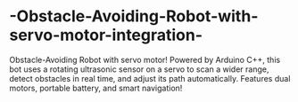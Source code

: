 # -Obstacle-Avoiding-Robot-with-servo-motor-integration-
 Obstacle-Avoiding Robot with servo motor! Powered by Arduino C++, this bot uses a rotating ultrasonic sensor on a servo to scan a wider range, detect obstacles in real time, and adjust its path automatically. Features dual motors, portable battery, and smart navigation!
